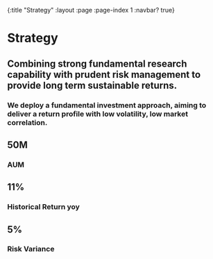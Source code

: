 {:title "Strategy"
 :layout :page
 :page-index 1
 :navbar? true}
 
<div class="strattext">

# Strategy

## Combining strong fundamental research capability with prudent risk management to provide long term sustainable returns.

### We deploy a fundamental investment approach, aiming to deliver a return profile with low volatility, low market correlation. 

</div>

<div class="grid-container"> 
<div class="grid-item">

## 50M
### AUM

</div>

<div class="grid-item">
        
## 11%
### Historical Return yoy

</div>

<div class="grid-item">
        
## 5%
### Risk Variance

</div>
</div>
